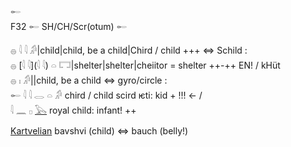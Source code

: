 𓄡  
F32 𓄡 SH/CH/Scr(otum) 𓄡  

𓐍 𓇋 𓇋 𓀔|child|child, be a child|Chird / child +++ ⇔ Schild :  
𓐍 [𓇋 𓇋](𓇋 𓇋) 𓏏 𓉐|shelter|shelter|cheiitor = shelter ++-++ EN! / kHüt  
𓐍 𓏤 𓀔||child, be a child ⇔ gyro/circle :  
𓄡 𓇋 𓇋 𓂋 𓏏 𓀔 chird / child scird ѥti: kid + !!! ← /  
𓇋 𓈖 𓊪 [𓅂](𓅂) royal child: infant! ++  

[Kartvelian](Kartvelian) bavshvi (child) ⇔ bauch (belly!)  